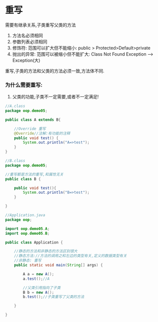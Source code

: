# 重写

需要有继承关系,子类重写父类的方法

1. 方法名必须相同
2. 参数列表必须相同
3. 修饰符: 范围可以扩大但不能缩小: public > Protected>Default>private
4. 抛出的异常: 范围可以被缩小但不能扩大: Class Not Found Exception --> Exception(大)

重写,子类的方法和父类的方法必须一致,方法体不同.



### 为什么需要重写:

1. 父类的功能,子类不一定需要,或者不一定满足!



```java
//A.class
package oop.demo05;

public class A extends B{

    //Override 重写
    @Override//注解:有功能的注释
    public void test() {
        System.out.println("A=>test");
    }
}
```

```java
//B.class
package oop.demo05;

//重写都是方法的重写,和属性无关
public class B {

    public void test(){
        System.out.println("B=>test");
    }

}
```

```java
//Application.java
package oop;

import oop.demo05.A;
import oop.demo05.B;

public class Application {

    //静态的方法和非静态的方法区别很大
    //静态方法://方法的调用之和左边的类型有关,定义的数据类型有关
    //非静态: 重写
    public static void main(String[] args) {

        A a = new A();
        a.test();//A

        //父类引用指向了子类
        B b = new A();
        b.test();//子类重写了父类的方法

    }

}
```

